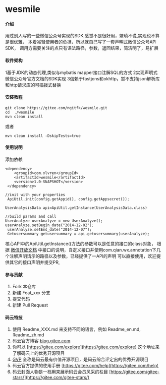 #  wesmile

#### 介绍
用过别人写的一些微信公众号实现的SDK,感觉不是很好用，繁琐不说,实现也不算是很优雅，
本着减轻使用者的负担，所以就自己写了一套声明式微信公众号API SDK，
调用方需要关注的点只有语法路径，参数，返回结果，简洁明了，易扩展

#### 软件架构
1基于JDK的动态代理,类似与mybatis mapper接口注解SQL的方式
2实现声明式微信公众号官方文档的SDK实现
3信赖于fastjons和okhttp，暂不支持json解析库和http请求库的可插拨式替换

#### 安装教程
```
git clone https://gitee.com/ngitfk/wesmile.git
cd  ./wesmile
mvn clean install
```
或者
```
mvn clean install -DskipTests=true
```
#### 使用说明
添加依赖
```
<dependency>
    <groupId>com.xlvren</groupId>
    <artifactId>wesmile</artifactId>
    <version>1.0-SNAPSHOT</version>
 </dependency>
```
```
//init with your properties
 ApiUtil.init(config.getAppid(), config.getAppsecret());

UserAnalysisData api=ApiUtil.getInstance(UserAnalysisData.class)

//build params and call
UserAnalyze userAnalyze = new UserAnalyze();
userAnalyze.setBegin_date("2014-12-02");
 userAnalyze.setEnd_date("2014-12-07");
 Getusersummary getusersummary = api.getusersummary(userAnalyze);
```

核心API中的ApiUtil.getInstance()方法的参数可以是任意的接口的class对象，
根据 [微信开放文档](https://developers.weixin.qq.com/doc/offiaccount/Analytics/User_Analysis_Data_Interface.html)
中接口的说明，自定义接口并使用com.qian.wx.annotation下几个注解声明请示的路径以及参数，已经提供了一API的声明
可以直接使用，欢迎提供其它的接口声明并提交PR,

#### 参与贡献

1.  Fork 本仓库
2.  新建 Feat_xxx 分支
3.  提交代码
4.  新建 Pull Request


#### 码云特技

1.  使用 Readme\_XXX.md 来支持不同的语言，例如 Readme\_en.md, Readme\_zh.md
2.  码云官方博客 [blog.gitee.com](https://blog.gitee.com)
3.  你可以 [https://gitee.com/explore](https://gitee.com/explore) 这个地址来了解码云上的优秀开源项目
4.  [GVP](https://gitee.com/gvp) 全称是码云最有价值开源项目，是码云综合评定出的优秀开源项目
5.  码云官方提供的使用手册 [https://gitee.com/help](https://gitee.com/help)
6.  码云封面人物是一档用来展示码云会员风采的栏目 [https://gitee.com/gitee-stars/](https://gitee.com/gitee-stars/)
